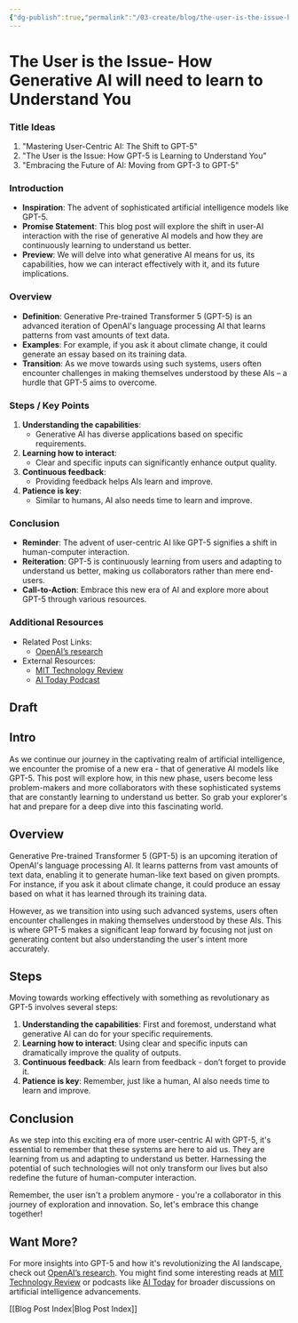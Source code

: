 ```yaml
---
{"dg-publish":true,"permalink":"/03-create/blog/the-user-is-the-issue-how-generative-ai-will-need-to-learn-to-understand-you/","tags":["ai","machine-learning","generative-ai","futures"]}
---
```



# The User is the Issue- How Generative AI will need to learn to Understand You

### Title Ideas

1. "Mastering User-Centric AI: The Shift to GPT-5"
2. "The User is the Issue: How GPT-5 is Learning to Understand You"
3. "Embracing the Future of AI: Moving from GPT-3 to GPT-5"

### Introduction

- **Inspiration**: The advent of sophisticated artificial intelligence models like GPT-5.
- **Promise Statement**: This blog post will explore the shift in user-AI interaction with the rise of generative AI models and how they are continuously learning to understand us better.
- **Preview**: We will delve into what generative AI means for us, its capabilities, how we can interact effectively with it, and its future implications.

### Overview

- **Definition**: Generative Pre-trained Transformer 5 (GPT-5) is an advanced iteration of OpenAI's language processing AI that learns patterns from vast amounts of text data.
- **Examples**: For example, if you ask it about climate change, it could generate an essay based on its training data.
- **Transition**: As we move towards using such systems, users often encounter challenges in making themselves understood by these AIs – a hurdle that GPT-5 aims to overcome.


### Steps / Key Points

1. **Understanding the capabilities**:
    - Generative AI has diverse applications based on specific requirements.
2. **Learning how to interact**:
    - Clear and specific inputs can significantly enhance output quality.
3. **Continuous feedback**:
    - Providing feedback helps AIs learn and improve.
4. **Patience is key**:
    - Similar to humans, AI also needs time to learn and improve.

### Conclusion

- **Reminder**: The advent of user-centric AI like GPT-5 signifies a shift in human-computer interaction.
- **Reiteration**: GPT-5 is continuously learning from users and adapting to understand us better, making us collaborators rather than mere end-users.
- **Call-to-Action**: Embrace this new era of AI and explore more about GPT-5 through various resources.

### Additional Resources

- Related Post Links:
    - [OpenAI’s research](https://openai.com/research/)
- External Resources:
    - [MIT Technology Review](https://www.technologyreview.com/)
    - [AI Today Podcast](https://www.cognilytica.com/podcast/)

## Draft

## Intro
As we continue our journey in the captivating realm of artificial intelligence, we encounter the promise of a new era - that of generative AI models like GPT-5. This post will explore how, in this new phase, users become less problem-makers and more collaborators with these sophisticated systems that are constantly learning to understand us better. So grab your explorer's hat and prepare for a deep dive into this fascinating world.

## Overview
Generative Pre-trained Transformer 5 (GPT-5) is an upcoming iteration of OpenAI's language processing AI. It learns patterns from vast amounts of text data, enabling it to generate human-like text based on given prompts. For instance, if you ask it about climate change, it could produce an essay based on what it has learned through its training data.

However, as we transition into using such advanced systems, users often encounter challenges in making themselves understood by these AIs. This is where GPT-5 makes a significant leap forward by focusing not just on generating content but also understanding the user's intent more accurately.

## Steps
Moving towards working effectively with something as revolutionary as GPT-5 involves several steps:

1. **Understanding the capabilities**: First and foremost, understand what generative AI can do for your specific requirements.
2. **Learning how to interact**: Using clear and specific inputs can dramatically improve the quality of outputs.
3. **Continuous feedback**: AIs learn from feedback - don’t forget to provide it.
4. **Patience is key**: Remember, just like a human, AI also needs time to learn and improve.

## Conclusion
As we step into this exciting era of more user-centric AI with GPT-5, it's essential to remember that these systems are here to aid us. They are learning from us and adapting to understand us better. Harnessing the potential of such technologies will not only transform our lives but also redefine the future of human-computer interaction. 

Remember, the user isn't a problem anymore - you're a collaborator in this journey of exploration and innovation. So, let's embrace this change together!

## Want More?
For more insights into GPT-5 and how it's revolutionizing the AI landscape, check out [OpenAI’s research](https://openai.com/research/). You might find some interesting reads at [MIT Technology Review](https://www.technologyreview.com/) or podcasts like [AI Today](https://www.cognilytica.com/podcast/) for broader discussions on artificial intelligence advancements.


[[Blog Post Index\|Blog Post Index]]